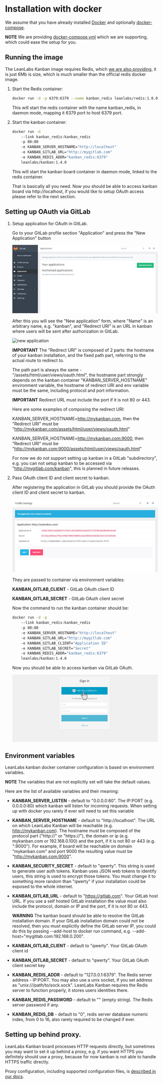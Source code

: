 # Installation with docker

We assume that you have already installed [Docker](https://www.docker.com/) and optionally [docker-compose](https://docs.docker.com/compose/).

**NOTE** We are providing [docker-compose.yml](/docker-compose.yml) which we are supporting, which could ease the setup for you.


## Running the image

The LeanLabs Kanban image requires Redis, which [we are also providing](https://hub.docker.com/r/leanlabs/redis/), it is just 6Mb is size, which is much smaller than the official redis docker image.

1. Start the Redis container:

    ```bash
    docker run -d -p 6379:6379 --name kanban_redis leanlabs/redis:1.0.0
    ```

    This will start the redis container with the name kanban_redis, in daemon mode, mapping it 6379 port to host 6379 port.

2. Start the kanban container:

    ```bash
    docker run -d
        --link kanban_redis:kanban_redis
        -p 80:80
        -e KANBAN_SERVER_HOSTNAME="http://localhost"
        -e KANBAN_GITLAB_URL="http://mygitlab.com"
        -e KANBAN_REDIS_ADDR="kanban_redis:6379"
        leanlabs/kanban:1.4.0
    ```

    This will start the kanban board container in daemon mode, linked to the redis container.

    That is basically all you need. Now you should be able to access kanban board via http://localhost,
    if you would like to setup OAuth access please refer to the next section.

## Setting up OAuth via GitLab

1. Setup application for OAuth in GitLab.

    Go to your GitLab profile section "Application" and press the "New Application" button

    ![applications page](gitlab_oauth/applications.jpg)

    After this you will see the "New application" form, where "Name" is an arbitrary name,
    e.g. "kanban", and "Redirect URI" is an URL in kanban where users will be sent after authorization in GitLab.

    ![new application](gitlab_oauth/create_desc.jpg)

    **IMPORTANT** The "Redirect URI" is composed of 2 parts: the hostname of your kanban installation,
    and the fixed path part, referring to the actual route to redirect to.

    The path part is always the same -  "/assets/html/user/views/oauth.html",
    the hostname part strongly depends on the kanban container "KANBAN_SERVER_HOSTNAME" environment variable,
    the hostname of redirect URI and env variable must be the same, including protocol and port information.

    **IMPORTANT** Redirect URL must include the port if it is not 80 or 443.

    Here are some examples of composing the redirect URI:

    KANBAN_SERVER_HOSTNAME=http://mykanban.com, then the "Redirect URI" must be "http://mykanban.com/assets/html/user/views/oauth.html"

    KANBAN_SERVER_HOSTNAME=http://mykanban.com:9000, then "Redirect URI" must be "http://mykanban.com:9000/assets/html/user/views/oauth.html"

    For now we do not support setting up kanban in a GitLab "subdirectory",
    e.g. you can not setup kanban to be accessed via "http://mygitlab.com/kanban", this is planned in future releases.

2. Pass OAuth client ID and client secret to kanban.

    After registering the application in GitLab you should provide the OAuth client ID and client secret to kanban.

    ![installed application](gitlab_oauth/create_success_alt.jpg)

    They are passed to container via environment variables:

    **KANBAN_GITLAB_CLIENT** - GitLab OAuth client ID

    **KANBAN_GITLAB_SECRET** - GitLab OAuth client secret

    Now the command to run the kanban container should be:

    ```bash
    docker run -d -p
        --link kanban_redis:kanban_redis
        -p 80:80
        -e KANBAN_SERVER_HOSTNAME="http://localhost"
        -e KANBAN_GITLAB_URL="http://mygitlab.com"
        -e KANBAN_GITLAB_CLIENT="Application ID"
        -e KANBAN_GITLAB_SECRET="Secret"
        -e KANBAN_REDIS_ADDR="kanban_redis:6379"
        leanlabs/kanban:1.4.0
    ```
    Now you should be able to access kanban via GitLab OAuth.

    ![login with oauth](gitlab_oauth/login_with_oauth_alt.jpg)

## Environment variables

LeanLabs kanban docker container configuration is based on environment variables.

**NOTE** The variables that are not explicitly set will take the default values.

Here are the list of available variables and their meaning:

- **KANBAN_SERVER_LISTEN** - default to "0.0.0.0:80".
The IP:PORT (e.g. 0.0.0.0:80) which kanban will listen for incoming requests.
When setting up with docker you rarely if ever will need to set this variable

- **KANBAN_SERVER_HOSTNAME** - default to "http://localhost".
The URL on which LeanLabs Kanban will be reachable (e.g. http://mykanban.com).
The hostname must be composed of the protocol part ("http://" or "https://"),
the domain or ip (e.g. mykanban.com or 192.168.0.100) and the port, if it is not 80 or 443 (e.g. ":9000").
For example, if board will be reachable on domain "mykanban.com" and port 9000 the resulting value must be "http://mykanban.com:9000".

- **KANBAN_SECURITY_SECRET** - default to "qwerty". This string is used to generate user auth tokens.
 Kanban uses JSON web tokens to identify users, this string is used to encrypt those tokens.
 You must change it to something more random than "qwerty" if your installation could be exposed to the whole internet.

- **KANBAN_GITLAB_URL** - default to "https://gitlab.com". Your GitLab host URL.
If you use a self hosted GitLab installation the value must also include the protocol, domain or IP and the port, if it is not 80 or 443.

    **WARNING** The kanban board should be able to resolve the GitLab installation domain. If your GitLab installation domain could not be resolved, then you must explicitly define the GitLab server IP, you could do this by passing --add-host to docker run command, e.g. --add-host="mygitlab.com:192.168.0.200".

- **KANBAN_GITLAB_CLIENT** - default to "qwerty". Your GitLab OAuth client id

- **KANBAN_GITLAB_SECRET** - default to "qwerty". Your GitLab OAuth client secret key

- **KANBAN_REDIS_ADDR** - default to "127.0.0.1:6379". The Redis server address - IP:PORT.
You may also use a unix socket, if you set address as "unix:///path/to/sock.sock".
LeanLabs Kanban requires the Redis server to function properly, it stores users identities there.

- **KANBAN_REDIS_PASSWORD** - default to "" (empty string). The Redis server password if any.

- **KANBAN_REDIS_DB** - default to "0", redis server database numeric index, from 0 to 16, also rarely required to be changed if ever.

## Setting up behind proxy.

LeanLabs Kanban board processes HTTP requests directly, but sometimes you may want to set it up behind a proxy,
e.g. if you want HTTPS you definitely should use a proxy, because for now kanban is not able to handle HTTPS traffic directly.

Proxy configuration, including supported configuration files, is [described in our docs](/docs/configuration/).
